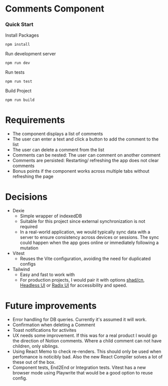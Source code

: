 # Comments Component

### Quick Start

Install Packages
```
npm install
```
Run development server
```
npm run dev
```

Run tests
```
npm run test
```

Build Project
```
npm run build
```

# Requirements
- The component displays a list of comments
- The user can enter a text and click a button to add the comment to the list
- The user can delete a comment from the list
- Comments can be nested: The user can comment on another comment
- Comments are persisted: Restarting/ refreshing the app does not clear comments
- Bonus points if the component works across multiple tabs without refreshing the page

# Decisions
- Dexie
  - Simple wrapper of indexedDB
  - Suitable for this project since external synchronization is not required
  - In a real-world application, we would typically sync data with a server to ensure consistency across devices or sessions. The sync could happen when the app goes online or immediately following a mutation
- Vitest
  - Reuses the Vite configuration, avoiding the need for duplicated configs
- Tailwind
  - Easy and fast to work with
  - For production projects, I would pair it with options [shad/cn](https://ui.shadcn.com/), [Headless UI](https://headlessui.com/) or [Radix UI](https://www.radix-ui.com/primitives) for accessibility and speed.

# Future improvements
- Error handling for DB queries. Currently it's assumed it will work.
- Confirmation when deleting a Comment
- Toast notifications for activites
- UX needs some improvement. If this was for a real product I would go the direction of Notion comments. Where a child comment can not have children, only siblings.
- Using React Memo to check re-renders. This should only be used when perfomance is noticibly bad. Also the new React Compiler solves a lot of these out of the box.
- Component tests, End2End or Integration tests. Vitest has a new browser mode using Playwrite that would be a good option to reuse config.
